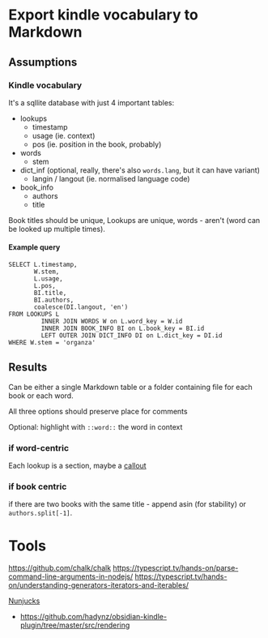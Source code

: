 # Export kindle vocabulary to Markdown

## Assumptions
### Kindle vocabulary
It's a sqllite database with just 4 important tables:
- lookups
  - timestamp
  - usage (ie. context)
  - pos (ie. position in the book, probably)
- words
  - stem
- dict_inf (optional, really, there's also `words.lang`, but it can have variant)
  - langin / langout (ie. normalised language code)
- book_info
  - authors
  - title

Book titles should be unique, Lookups are unique, words - aren't (word can be looked up multiple times).

#### Example query
```sqlite
SELECT L.timestamp,
       W.stem,
       L.usage,
       L.pos,
       BI.title,
       BI.authors,
       coalesce(DI.langout, 'en')
FROM LOOKUPS L
         INNER JOIN WORDS W on L.word_key = W.id
         INNER JOIN BOOK_INFO BI on L.book_key = BI.id
         LEFT OUTER JOIN DICT_INFO DI on L.dict_key = DI.id
WHERE W.stem = 'organza'
```

## Results
Can be either a single Markdown table or a folder containing file for each book or each word.

All three options should preserve place for comments

Optional: highlight with `::word::` the word in context


### if word-centric
Each lookup is a section, maybe a [callout](https://help.obsidian.md/How+to/Use+callouts)

### if book centric
if there are two books with the same title - append asin (for stability) or `authors.split[-1]`.

# Tools
https://github.com/chalk/chalk
https://typescript.tv/hands-on/parse-command-line-arguments-in-nodejs/
https://typescript.tv/hands-on/understanding-generators-iterators-and-iterables/

[Nunjucks](https://mozilla.github.io/nunjucks/api.html)
  - https://github.com/hadynz/obsidian-kindle-plugin/tree/master/src/rendering